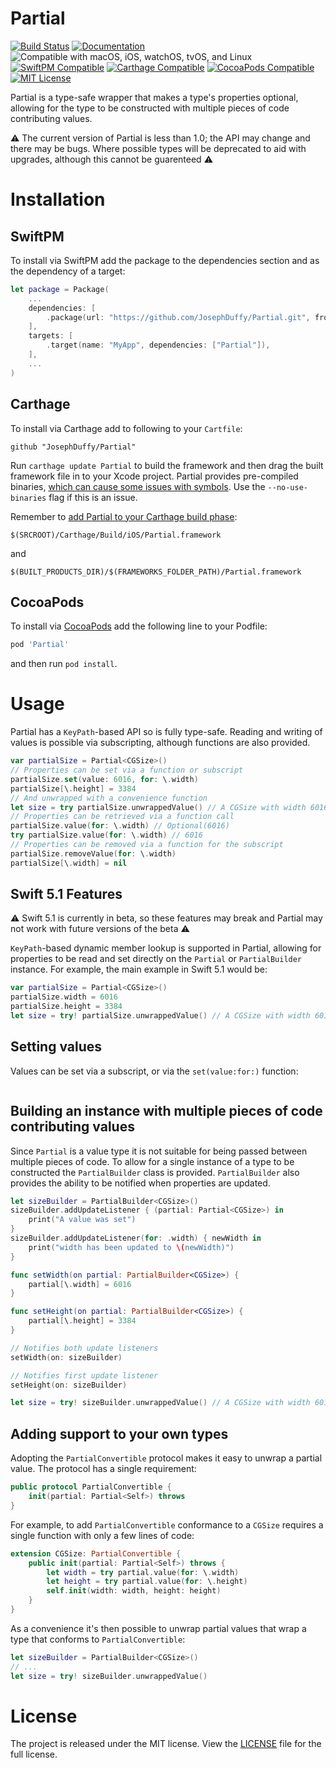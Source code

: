 # Partial

[![Build Status](https://api.travis-ci.com/JosephDuffy/Partial.svg)](https://travis-ci.com/JosephDuffy/Partial)
[![Documentation](https://josephduffy.github.io/Partial/badge.svg)](https://josephduffy.github.io/Partial/)
![Compatible with macOS, iOS, watchOS, tvOS, and Linux](https://img.shields.io/badge/platforms-macOS%20%7C%20iOS%20%7C%20watchOS%20%7C%20tvOS%20%7C%20Linux-4BC51D.svg)
[![SwiftPM Compatible](https://img.shields.io/badge/SwiftPM-compatible-4BC51D.svg?style=flat)](https://github.com/apple/swift-package-manager)
[![Carthage Compatible](https://img.shields.io/badge/Carthage-compatible-4BC51D.svg?style=flat)](https://github.com/Carthage/Carthage)
[![CocoaPods Compatible](https://img.shields.io/badge/CocoaPods-compatible-4BC51D.svg?style=flat)](https://cocoapods.org/pods/Partial)
[![MIT License](https://img.shields.io/badge/License-MIT-4BC51D.svg?style=flat)](./LICENSE)

Partial is a type-safe wrapper that makes a type's properties optional, allowing for the type to be constructed with multiple pieces of code contributing values.

⚠️️ The current version of Partial is less than 1.0; the API may change and there may be bugs. Where possible types will be deprecated to aid with upgrades, although this cannot be guarenteed ️️⚠️

# Installation

## SwiftPM

To install via SwiftPM add the package to the dependencies section and as the dependency of a target:

```swift
let package = Package(
    ...
    dependencies: [
        .package(url: "https://github.com/JosephDuffy/Partial.git", from: "1.0.0"),
    ],
    targets: [
        .target(name: "MyApp", dependencies: ["Partial"]),
    ],
    ...
)
```

## Carthage

To install via Carthage add to following to your `Cartfile`:

```
github "JosephDuffy/Partial"
```

Run `carthage update Partial` to build the framework and then drag the built framework file in to your Xcode project. Partial provides pre-compiled binaries, [which can cause some issues with symbols](https://github.com/Carthage/Carthage#dwarfs-symbol-problem). Use the `--no-use-binaries` flag if this is an issue.

Remember to [add Partial to your Carthage build phase](https://github.com/Carthage/Carthage#if-youre-building-for-ios-tvos-or-watchos):

```
$(SRCROOT)/Carthage/Build/iOS/Partial.framework
```

and

```
$(BUILT_PRODUCTS_DIR)/$(FRAMEWORKS_FOLDER_PATH)/Partial.framework
```

## CocoaPods

To install via [CocoaPods](https://cocoapods.org) add the following line to your Podfile:

```ruby
pod 'Partial'
```

and then run `pod install`.

# Usage

Partial has a `KeyPath`-based API so is fully type-safe. Reading and writing of values is possible via subscripting, although functions are also provided.

```swift
var partialSize = Partial<CGSize>()
// Properties can be set via a function or subscript
partialSize.set(value: 6016, for: \.width)
partialSize[\.height] = 3384
// And unwrapped with a convenience function
let size = try partialSize.unwrappedValue() // A CGSize with width 6016, height 3384
// Properties can be retrieved via a function call
partialSize.value(for: \.width) // Optional(6016)
try partialSize.value(for: \.width) // 6016
// Properties can be removed via a function for the subscript
partialSize.removeValue(for: \.width)
partialSize[\.width] = nil
```

## Swift 5.1 Features

⚠️️ Swift 5.1 is currently in beta, so these features may break and Partial may not work with future versions of the beta ⚠️

`KeyPath`-based dynamic member lookup is supported in Partial, allowing for properties to be read and set directly on the `Partial` or `PartialBuilder` instance. For example, the main example in Swift 5.1 would be:

```swift
var partialSize = Partial<CGSize>()
partialSize.width = 6016
partialSize.height = 3384
let size = try! partialSize.unwrappedValue() // A CGSize with width 6016, height 3384
```

## Setting values

Values can be set via a subscript, or via the `set(value:for:)` function:

```swift

```

## Building an instance with multiple pieces of code contributing values

Since `Partial` is a value type it is not suitable for being passed between multiple pieces of code. To allow for a single instance of a type to be constructed the `PartialBuilder` class is provided. `PartialBuilder` also provides the ability to be notified when properties are updated.

```swift
let sizeBuilder = PartialBuilder<CGSize>()
sizeBuilder.addUpdateListener { (partial: Partial<CGSize>) in
    print("A value was set")
}
sizeBuilder.addUpdateListener(for: .width) { newWidth in
    print("width has been updated to \(newWidth)")
}

func setWidth(on partial: PartialBuilder<CGSize>) {
    partial[\.width] = 6016
}

func setHeight(on partial: PartialBuilder<CGSize>) {
    partial[\.height] = 3384
}

// Notifies both update listeners
setWidth(on: sizeBuilder)

// Notifies first update listener
setHeight(on: sizeBuilder)

let size = try! sizeBuilder.unwrappedValue() // A CGSize with width 6016, height 3384
```

## Adding support to your own types

Adopting the `PartialConvertible` protocol makes it easy to unwrap a partial value. The protocol has a single requirement:

```swift
public protocol PartialConvertible {
    init(partial: Partial<Self>) throws
}
```

For example, to add `PartialConvertible` conformance to a `CGSize` requires a single function with only a few lines of code:

```swift
extension CGSize: PartialConvertible {
    public init(partial: Partial<Self>) throws {
        let width = try partial.value(for: \.width)
        let height = try partial.value(for: \.height)
        self.init(width: width, height: height)
    }
}
```

As a convenience it's then possible to unwrap partial values that wrap a type that conforms to `PartialConvertible`:

```swift
let sizeBuilder = PartialBuilder<CGSize>()
// ...
let size = try! sizeBuilder.unwrappedValue()
```

# License

The project is released under the MIT license. View the [LICENSE](./LICENSE) file for the full license.